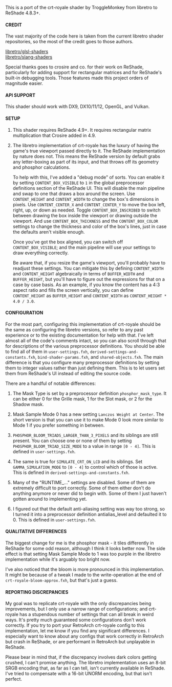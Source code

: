 This is a port of the crt-royale shader by TroggleMonkey from libretro to ReShade 4.8.3+.


#### CREDIT

The vast majority of the code here is taken from the current libretro shader repositories, so the most of the credit goes to those authors.

[libretro/glsl-shaders](https://github.com/libretro/glsl-shaders)<br>
[libretro/slang-shaders](https://github.com/libretro/slang-shaders)

Special thanks goes to crosire and co. for their work on ReShade, particularly for adding support for rectangular matrices and for ReShade's built-in debugging tools. Those features made this project orders of magnitude easier.


#### API SUPPORT
This shader should work with DX9, DX10/11/12, OpenGL, and Vulkan.


#### SETUP

1)  This shader requires ReShade 4.9+. It requires rectangular matrix multiplication that Crosire added in 4.9.

2)  The libretro implementation of crt-royale has the luxury of having the game's true viewport passed directly to it. The ReShade implementation by nature does not. This means the ReShade version by default grabs any letter-boxing as part of its input, and that throws off its geometry and phosphor calculations.

    To help with this, I've added a "debug mode" of sorts. You can enable it by setting `CONTENT_BOX_VISIBLE` to `1` in the global preprocessor definitions section of the ReShade UI. This will disable the main pipeline and swap to one that draws a box around the screen. Use `CONTENT_HEIGHT` and `CONTENT_WIDTH` to change the box's dimensions in pixels. Use `CONTENT_CENTER_X` and `CONTENT_CENTER_Y` to move the box left, right, up, or down as needed. Toggle `CONTENT_BOX_INSCRIBED` to switch between drawing the box inside the viewport or drawing outside the viewport. And use `CONTENT_BOX_THICKNESS` and the `CONTENT_BOX_COLOR` settings to change the thickness and color of the box's lines, just in case the defaults aren't visible enough.

    Once you've got the box aligned, you can switch off `CONTENT_BOX_VISIBLE`; and the main pipeline will use your settings to draw everything correctly.

    Be aware that, if you resize the game's viewport, you'll probably have to readjust these settings. You can mitigate this by defining `CONTENT_WIDTH` and `CONTENT_HEIGHT` algebraically in terms of `BUFFER_WIDTH` and `BUFFER_HEIGHT`, but you'll have to figure out the expressions for that on a case by case basis. As an example, if you know the content has a 4:3 aspect ratio and fills the screen vertically, you can define `CONTENT_HEIGHT` as `BUFFER_HEIGHT` and `CONTENT_WIDTH` as `CONTENT_HEIGHT * 4.0 / 3.0`.


#### CONFIGURATION

For the most part, configuring this implementation of crt-royale should be the same as configuring the libretro versions, so refer to any past experience or to the existing documentation for help with that. I've left almost all of the code's comments intact, so you can also scroll through that for descriptions of the various preprocessor definitions. You should be able to find all of them in `user-settings.fxh`, `derived-settings-and-constants.fxh`, `bind-shader-params.fxh`, and `shared-objects.fxh`. The main difference is that you configure many preprocessor definitions by setting them to integer values rather than just defining them. This is to let users set them from ReShade's UI instead of editing the source code.

There are a handful of notable differences:
1)  The Mask Type is set by a preprocessor definition `phosphor_mask_type`. It can be either 0 for the Grille mask, 1 for the Slot mask, or 2 for the Shadow mask.

2)  Mask Sample Mode 0 has a new setting `Lanczos Weight at Center`. The short version is that you can use it to make Mode 0 look more similar to Mode 1 if you prefer something in between.

3)  `PHOSPHOR_BLOOM_TRIADS_LARGER_THAN_3_PIXELS` and its siblings are still present. You can choose one or none of them by setting `PHOSPHOR_BLOOM_TRIAD_SIZE_MODE` to a value in range `[0 - 4]`. This is defined in `user-settings.fxh`.

4)  The same is true for `SIMULATE_CRT_ON_LCD` and its siblings. Set `GAMMA_SIMULATION_MODE` to `[0 - 4]` to control which of those is active. This is defined in `derived-settings-and-constants.fxh`.

5)  Many of the "RUNTIME_..." settings are disabled. Some of them are extremely difficult to port correctly. Some of them either don't do anything anymore or never did to begin with. Some of them I just haven't gotten around to implementing yet.

6)  I figured out that the default anti-aliasing setting was way too strong, so I turned it into a preprocessor definition antialias_level and defaulted it to 0. This is defined in `user-settings.fxh`.

#### QUALITATIVE DIFFERENCES

The biggest change for me is the phosphor mask - it tiles differently in ReShade for some odd reason, although I think it looks better now. The side effect is that setting Mask Sample Mode to 1 was too purple in the libretro implementation while it's arguably too bright now.

I've also noticed that the bloom is more pronounced in this implementation. It might be because of a tweak I made to the write-operation at the end of `crt-royale-bloom-approx.fxh`, but that's just a guess.


#### REPORTING DISCREPANCIES

My goal was to replicate crt-royale with the only discrepancies being improvements, but I only use a narrow range of configurations; and crt-royale has a stupendous number of settings that can all break in weird ways. It's pretty much guaranteed some configurations don't work correctly. If you try to port your RetroArch crt-royale config to this implementation, let me know if you find any significant differences. I especially want to know about any configs that work correctly in RetroArch but crash in ReShade, or are performant in RetroArch but unplayable in ReShade.

Please bear in mind that, if the discrepancy involves dark colors getting crushed, I can't promise anything. The libretro implementation uses an 8-bit SRGB encoding that, as far as I can tell, isn't currently available in ReShade. I've tried to compensate with a 16-bit UNORM encoding, but that isn't perfect.